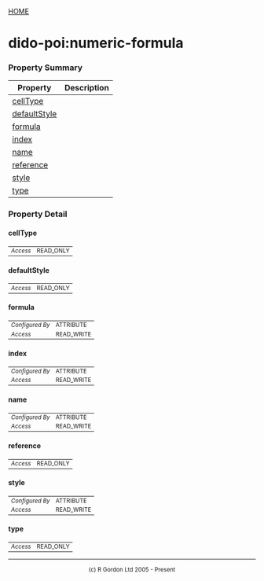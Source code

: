 [HOME](../../../../../README.md)
# dido-poi:numeric-formula



### Property Summary

| Property | Description |
| -------- | ----------- |
| [cellType](#propertycellType) |  | 
| [defaultStyle](#propertydefaultStyle) |  | 
| [formula](#propertyformula) |  | 
| [index](#propertyindex) |  | 
| [name](#propertyname) |  | 
| [reference](#propertyreference) |  | 
| [style](#propertystyle) |  | 
| [type](#propertytype) |  | 


### Property Detail
#### cellType <a name="propertycellType"></a>

<table style='font-size:smaller'>
      <tr><td><i>Access</i></td><td>READ_ONLY</td></tr>
</table>



#### defaultStyle <a name="propertydefaultStyle"></a>

<table style='font-size:smaller'>
      <tr><td><i>Access</i></td><td>READ_ONLY</td></tr>
</table>



#### formula <a name="propertyformula"></a>

<table style='font-size:smaller'>
      <tr><td><i>Configured By</i></td><td>ATTRIBUTE</td></tr>
      <tr><td><i>Access</i></td><td>READ_WRITE</td></tr>
</table>



#### index <a name="propertyindex"></a>

<table style='font-size:smaller'>
      <tr><td><i>Configured By</i></td><td>ATTRIBUTE</td></tr>
      <tr><td><i>Access</i></td><td>READ_WRITE</td></tr>
</table>



#### name <a name="propertyname"></a>

<table style='font-size:smaller'>
      <tr><td><i>Configured By</i></td><td>ATTRIBUTE</td></tr>
      <tr><td><i>Access</i></td><td>READ_WRITE</td></tr>
</table>



#### reference <a name="propertyreference"></a>

<table style='font-size:smaller'>
      <tr><td><i>Access</i></td><td>READ_ONLY</td></tr>
</table>



#### style <a name="propertystyle"></a>

<table style='font-size:smaller'>
      <tr><td><i>Configured By</i></td><td>ATTRIBUTE</td></tr>
      <tr><td><i>Access</i></td><td>READ_WRITE</td></tr>
</table>



#### type <a name="propertytype"></a>

<table style='font-size:smaller'>
      <tr><td><i>Access</i></td><td>READ_ONLY</td></tr>
</table>




-----------------------

<div style='font-size: smaller; text-align: center;'>(c) R Gordon Ltd 2005 - Present</div>
